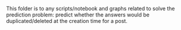 This folder is to any scripts/notebook and graphs related to solve the prediction problem: predict whether the answers would be duplicated/deleted at the creation time for a post. 
